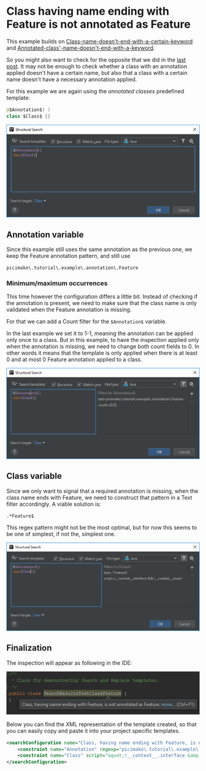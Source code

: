 # Class having name ending with Feature is not annotated as Feature

This example builds on [Class-name-doesn't-end-with-a-certain-keyword](../Class-name-doesn't-end-with-a-certain-keyword/Class-name-doesn't-end-with-a-certain-keyword.md)
and [Annotated-class'-name-doesn't-end-with-a-keyword](../Annotated-class'-name-doesn't-end-with-a-keyword/Annotated-class'-name-doesn't-end-with-a-keyword.md).

So you might also want to check for the opposite that we did in the [last post](../Annotated-class'-name-doesn't-end-with-a-keyword/Annotated-class'-name-doesn't-end-with-a-keyword.md).
It may not be enough to check whether a class with an annotation applied doesn't have a certain name, but also that a class with a certain name doesn't have a necessary annotation applied.

For this example we are again using the *annotated classes* predefined template:
```java
@$Annotation$( )
class $Class$ {}
```

![editor](images/03-Class_having_name_ending_with_Feature_is_not_annotated_as_Feature_Editor.PNG)

## Annotation variable

Since this example still uses the same annotation as the previous one, we keep the Feature annotation pattern, and still use
```
picimako\.tutorial\.example\.annotation\.Feature
```

### Minimum/maximum occurrences
This time however the configuration differs a little bit. Instead of checking if the annotation is present, we need to make sure that the class name is only validated
when the Feature annotation is missing.

For that we can add a Count filter for the `$Annotation$` variable.

In the last example we set it to 1-1, meaning the annotation can be applied only once to a class.
But in this example, to have the inspection applied only when the annotation is missing, we need to change both count fields to 0. In other words it means that the template is only applied
when there is at least 0 and at most 0 Feature annotation applied to a class.

![annotation](images/03-Class_having_name_ending_with_Feature_is_not_annotated_as_Feature_Annotation.PNG)

## Class variable
Since we only want to signal that a required annotation is missing, when the class name ends with Feature, we need to construct that pattern in a Text filter accordingly.
A viable solution is:
```
.*Feature$
```

This regex pattern might not be the most optimal, but for now this seems to be one of simplest, if not the, simplest one.

![class](images/03-Class_having_name_ending_with_Feature_is_not_annotated_as_Feature_Class.PNG)

## Finalization

The inspection will appear as following in the IDE:

![code highlight](images/03-Class_having_name_ending_with_Feature_is_not_annotated_as_Feature_Highlight.PNG)

Below you can find the XML representation of the template created, so that you can easily copy and paste it into your project specific templates.

```xml
<searchConfiguration name="Class, having name ending with Feature, is not annotated as Feature." text="@$Annotation$( )&#10;class $Class$ {}" recursive="false" caseInsensitive="true" type="JAVA">
    <constraint name="Annotation" regexp="picimako\.tutorial\.example\.annotation\.Feature" minCount="0" maxCount="0" within="" contains="" />
    <constraint name="Class" script="&quot;!__context__.interface &amp;&amp; !__context__.enum&quot;" regexp=".*Feature$" target="true" within="" contains="" />
</searchConfiguration>
```
